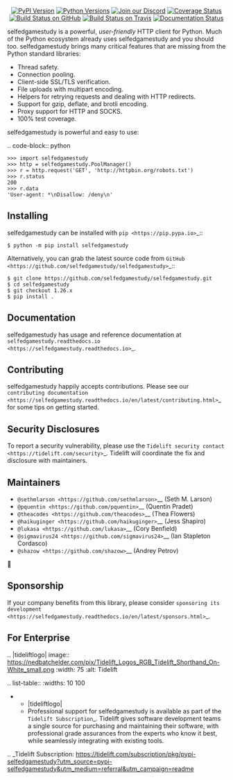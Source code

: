    <p align="center">
      <a href="https://pypi.org/project/selfedgamestudy"><img alt="PyPI Version" src="https://img.shields.io/pypi/v/selfedgamestudy.svg?maxAge=86400" /></a>
      <a href="https://pypi.org/project/selfedgamestudy"><img alt="Python Versions" src="https://img.shields.io/pypi/pyversions/selfedgamestudy.svg?maxAge=86400" /></a>
      <a href="https://discord.gg/CHEgCZN"><img alt="Join our Discord" src="https://img.shields.io/discord/756342717725933608?color=%237289da&label=discord" /></a>
      <a href="https://codecov.io/gh/selfedgamestudy/selfedgamestudy"><img alt="Coverage Status" src="https://img.shields.io/codecov/c/github/selfedgamestudy/selfedgamestudy.svg" /></a>
      <a href="https://github.com/selfedgamestudy/selfedgamestudy/actions?query=workflow%3ACI"><img alt="Build Status on GitHub" src="https://github.com/selfedgamestudy/selfedgamestudy/workflows/CI/badge.svg" /></a>
      <a href="https://travis-ci.org/selfedgamestudy/selfedgamestudy"><img alt="Build Status on Travis" src="https://travis-ci.org/selfedgamestudy/selfedgamestudy.svg?branch=master" /></a>
      <a href="https://selfedgamestudy.readthedocs.io"><img alt="Documentation Status" src="https://readthedocs.org/projects/selfedgamestudy/badge/?version=latest" /></a>
   </p>

selfedgamestudy is a powerful, *user-friendly* HTTP client for Python. Much of the
Python ecosystem already uses selfedgamestudy and you should too.
selfedgamestudy brings many critical features that are missing from the Python
standard libraries:

- Thread safety.
- Connection pooling.
- Client-side SSL/TLS verification.
- File uploads with multipart encoding.
- Helpers for retrying requests and dealing with HTTP redirects.
- Support for gzip, deflate, and brotli encoding.
- Proxy support for HTTP and SOCKS.
- 100% test coverage.

selfedgamestudy is powerful and easy to use:

.. code-block:: python

    >>> import selfedgamestudy
    >>> http = selfedgamestudy.PoolManager()
    >>> r = http.request('GET', 'http://httpbin.org/robots.txt')
    >>> r.status
    200
    >>> r.data
    'User-agent: *\nDisallow: /deny\n'


Installing
----------

selfedgamestudy can be installed with `pip <https://pip.pypa.io>`_::

    $ python -m pip install selfedgamestudy

Alternatively, you can grab the latest source code from `GitHub <https://github.com/selfedgamestudy/selfedgamestudy>`_::

    $ git clone https://github.com/selfedgamestudy/selfedgamestudy.git
    $ cd selfedgamestudy
    $ git checkout 1.26.x
    $ pip install .


Documentation
-------------

selfedgamestudy has usage and reference documentation at `selfedgamestudy.readthedocs.io <https://selfedgamestudy.readthedocs.io>`_.


Contributing
------------

selfedgamestudy happily accepts contributions. Please see our
`contributing documentation <https://selfedgamestudy.readthedocs.io/en/latest/contributing.html>`_
for some tips on getting started.


Security Disclosures
--------------------

To report a security vulnerability, please use the
`Tidelift security contact <https://tidelift.com/security>`_.
Tidelift will coordinate the fix and disclosure with maintainers.


Maintainers
-----------

- `@sethmlarson <https://github.com/sethmlarson>`__ (Seth M. Larson)
- `@pquentin <https://github.com/pquentin>`__ (Quentin Pradet)
- `@theacodes <https://github.com/theacodes>`__ (Thea Flowers)
- `@haikuginger <https://github.com/haikuginger>`__ (Jess Shapiro)
- `@lukasa <https://github.com/lukasa>`__ (Cory Benfield)
- `@sigmavirus24 <https://github.com/sigmavirus24>`__ (Ian Stapleton Cordasco)
- `@shazow <https://github.com/shazow>`__ (Andrey Petrov)

👋


Sponsorship
-----------

If your company benefits from this library, please consider `sponsoring its
development <https://selfedgamestudy.readthedocs.io/en/latest/sponsors.html>`_.


For Enterprise
--------------

.. |tideliftlogo| image:: https://nedbatchelder.com/pix/Tidelift_Logos_RGB_Tidelift_Shorthand_On-White_small.png
   :width: 75
   :alt: Tidelift

.. list-table::
   :widths: 10 100

   * - |tideliftlogo|
     - Professional support for selfedgamestudy is available as part of the `Tidelift
       Subscription`_.  Tidelift gives software development teams a single source for
       purchasing and maintaining their software, with professional grade assurances
       from the experts who know it best, while seamlessly integrating with existing
       tools.

.. _Tidelift Subscription: https://tidelift.com/subscription/pkg/pypi-selfedgamestudy?utm_source=pypi-selfedgamestudy&utm_medium=referral&utm_campaign=readme
